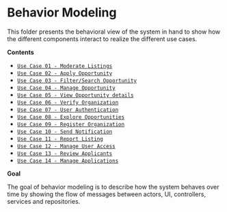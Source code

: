 # Behavior Modeling 

This folder presents the behavioral view of the system in hand to show how the different components interact to realize the different use cases. 

**Contents**
- [`Use Case 01 - Moderate Listings`](UC-01-sequence-diagram.png)
- [`Use Case 02 - Apply Opportunity`](UC02_apply_opportunity)
- [`Use Case 03 - Filter/Search Opportunity`](UC03_filter_search_opportunity)
- [`Use Case 04 - Manage Opportunity`](UC04_manage_opportunities)
-  [`Use Case 05 - View Opportunity details`](UC05_view_opportunity_details.png)
- [`Use Case 06 - Verify Organization`](UC06_verify_organization.png)
- [`Use Case 07 - User Authentication`](UC07_user_authentication.png)
- [`Use Case 08 - Explore Opportunities`](UC-08-sequence-diagram.png)
- [`Use Case 09 - Register Organization`](UC-09-sequence-diagram.png)
- [`Use Case 10 - Send Notification`](UC-10-sequence-diagram.png)
- [`Use Case 11 - Report Listing`](UC-11-sequence-diagram.png)
- [`Use Case 12 - Manage User Access`](UC-12-sequence-diagram.png)
- [`Use Case 13 - Review Applicants`](UC-13-sequence-diagram.png)
- [`Use Case 14 - Manage Applications`](UC-14-sequence-diagram.png)


**Goal**

The goal of behavior modeling is to describe how the system behaves over time by showing the flow of messages between actors, UI, controllers, services and repositories. 
